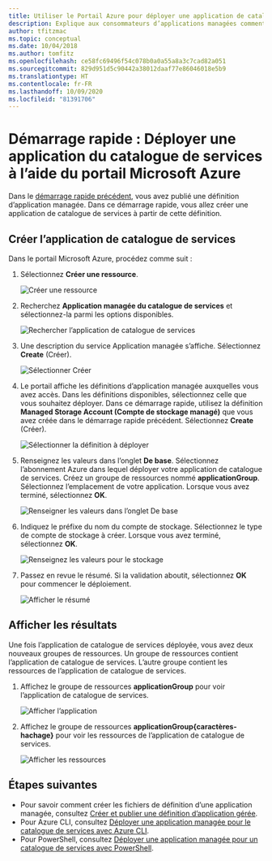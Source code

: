 ```yaml
---
title: Utiliser le Portail Azure pour déployer une application de catalogue de services
description: Explique aux consommateurs d’applications managées comment déployer une application de catalogue de services via le portail Microsoft Azure.
author: tfitzmac
ms.topic: conceptual
ms.date: 10/04/2018
ms.author: tomfitz
ms.openlocfilehash: ce58fc69496f54c078b0a0a55a8a3c7cad82a051
ms.sourcegitcommit: 829d951d5c90442a38012daaf77e86046018e5b9
ms.translationtype: HT
ms.contentlocale: fr-FR
ms.lasthandoff: 10/09/2020
ms.locfileid: "81391706"
---
```

# <a name="quickstart-deploy-service-catalog-app-through-azure-portal"></a>Démarrage rapide : Déployer une application du catalogue de services à l’aide du portail Microsoft Azure

Dans le [démarrage rapide précédent](publish-service-catalog-app.md), vous avez publié une définition d’application managée. Dans ce démarrage rapide, vous allez créer une application de catalogue de services à partir de cette définition.

## <a name="create-service-catalog-app"></a>Créer l’application de catalogue de services

Dans le portail Microsoft Azure, procédez comme suit :

1. Sélectionnez **Créer une ressource**.

   ![Créer une ressource](./media/deploy-service-catalog-quickstart/create-new.png)

1. Recherchez **Application managée du catalogue de services** et sélectionnez-la parmi les options disponibles.

   ![Rechercher l’application de catalogue de services](./media/deploy-service-catalog-quickstart/select-service-catalog.png)

1. Une description du service Application managée s’affiche. Sélectionnez **Create** (Créer).

   ![Sélectionner Créer](./media/deploy-service-catalog-quickstart/create-service-catalog.png)

1. Le portail affiche les définitions d’application managée auxquelles vous avez accès. Dans les définitions disponibles, sélectionnez celle que vous souhaitez déployer. Dans ce démarrage rapide, utilisez la définition **Managed Storage Account (Compte de stockage managé)** que vous avez créée dans le démarrage rapide précédent. Sélectionnez **Create** (Créer).

   ![Sélectionner la définition à déployer](./media/deploy-service-catalog-quickstart/select-definition.png)

1. Renseignez les valeurs dans l’onglet **De base**. Sélectionnez l’abonnement Azure dans lequel déployer votre application de catalogue de services. Créez un groupe de ressources nommé **applicationGroup**. Sélectionnez l’emplacement de votre application. Lorsque vous avez terminé, sélectionnez **OK**.

   ![Renseigner les valeurs dans l’onglet De base](./media/deploy-service-catalog-quickstart/provide-basics.png)

1. Indiquez le préfixe du nom du compte de stockage. Sélectionnez le type de compte de stockage à créer. Lorsque vous avez terminé, sélectionnez **OK**.

   ![Renseignez les valeurs pour le stockage](./media/deploy-service-catalog-quickstart/provide-storage.png)

1. Passez en revue le résumé. Si la validation aboutit, sélectionnez **OK** pour commencer le déploiement.

   ![Afficher le résumé](./media/deploy-service-catalog-quickstart/view-summary.png)

## <a name="view-results"></a>Afficher les résultats

Une fois l’application de catalogue de services déployée, vous avez deux nouveaux groupes de ressources. Un groupe de ressources contient l’application de catalogue de services. L’autre groupe contient les ressources de l’application de catalogue de services.

1. Affichez le groupe de ressources **applicationGroup** pour voir l’application de catalogue de services.

   ![Afficher l’application](./media/deploy-service-catalog-quickstart/view-managed-application.png)

1. Affichez le groupe de ressources **applicationGroup{caractères-hachage}** pour voir les ressources de l’application de catalogue de services.

   ![Afficher les ressources](./media/deploy-service-catalog-quickstart/view-resources.png)

## <a name="next-steps"></a>Étapes suivantes

* Pour savoir comment créer les fichiers de définition d’une application managée, consultez [Créer et publier une définition d’application gérée](publish-service-catalog-app.md).
* Pour Azure CLI, consultez [Déployer une application managée pour le catalogue de services avec Azure CLI](./scripts/managed-application-cli-sample-create-application.md).
* Pour PowerShell, consultez [Déployer une application managée pour un catalogue de services avec PowerShell](./scripts/managed-application-poweshell-sample-create-application.md).
